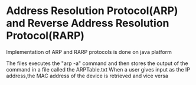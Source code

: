 # Address Resolution Protocol(ARP) and Reverse Address Resolution Protocol(RARP)
Implementation of ARP and RARP protocols is done on java platform

The files executes the "arp -a" command and then stores the output of the command in a file called the ARPTable.txt
When a user gives input as the IP address,the MAC address of the device is retrieved and vice versa
